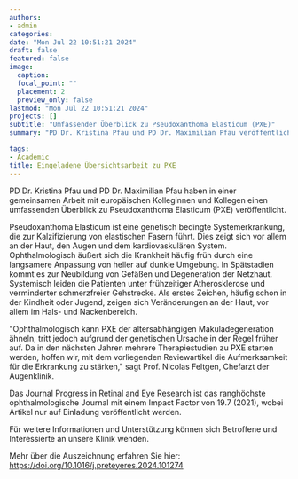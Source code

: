 ```yaml
---
authors:
- admin
categories:
date: "Mon Jul 22 10:51:21 2024"
draft: false
featured: false
image:
  caption:
  focal_point: ""
  placement: 2
  preview_only: false
lastmod: "Mon Jul 22 10:51:21 2024"
projects: []
subtitle: "Umfassender Überblick zu Pseudoxanthoma Elasticum (PXE)" 
summary: "PD Dr. Kristina Pfau und PD Dr. Maximilian Pfau veröffentlichen mit europäischen Kolleginnen und Kollegen eine detaillierte Übersicht zu PXE."

tags:
- Academic
title: Eingeladene Übersichtsarbeit zu PXE
---
```


PD Dr. Kristina Pfau und PD Dr. Maximilian Pfau haben in einer gemeinsamen Arbeit mit europäischen Kolleginnen und Kollegen einen umfassenden Überblick zu Pseudoxanthoma Elasticum (PXE) veröffentlicht.

Pseudoxanthoma Elasticum ist eine genetisch bedingte Systemerkrankung, die zur Kalzifizierung von elastischen Fasern führt. Dies zeigt sich vor allem an der Haut, den Augen und dem kardiovaskulären System. Ophthalmologisch äußert sich die Krankheit häufig früh durch eine langsamere Anpassung von heller auf dunkle Umgebung. In Spätstadien kommt es zur Neubildung von Gefäßen und Degeneration der Netzhaut. Systemisch leiden die Patienten unter frühzeitiger Atherosklerose und verminderter schmerzfreier Gehstrecke. Als erstes Zeichen, häufig schon in der Kindheit oder Jugend, zeigen sich Veränderungen an der Haut, vor allem im Hals- und Nackenbereich.

"Ophthalmologisch kann PXE der altersabhängigen Makuladegeneration ähneln, tritt jedoch aufgrund der genetischen Ursache in der Regel früher auf. Da in den nächsten Jahren mehrere Therapiestudien zu PXE starten werden, hoffen wir, mit dem vorliegenden Reviewartikel die Aufmerksamkeit für die Erkrankung zu stärken," sagt Prof. Nicolas Feltgen, Chefarzt der Augenklinik.

Das Journal Progress in Retinal and Eye Research ist das ranghöchste ophthalmologische Journal mit einem Impact Factor von 19.7 (2021), wobei Artikel nur auf Einladung veröffentlicht werden.

Für weitere Informationen und Unterstützung können sich Betroffene und Interessierte an unsere Klinik wenden.

Mehr über die Auszeichnung erfahren Sie hier: https://doi.org/10.1016/j.preteyeres.2024.101274
